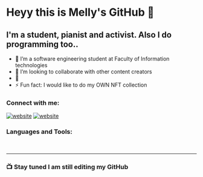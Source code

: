 # Heyy this is Melly's GitHub 👋 

## I'm a student, pianist and activist. Also I do programming too..

- 🌱 I’m a software engineering student at Faculty of Information technologies
- 👯 I’m looking to collaborate with other content creators
- 🥅 
- ⚡ Fun fact: I would like to do my OWN NFT collection 

### Connect with me:

[![website](./img/linkedin-light.svg)](https://ba.linkedin.com/in/melissa-memic#gh-light-mode-only)
[![website](./img/linkedin-dark.svg)](https://ba.linkedin.com/in/melissa-memic#gh-dark-mode-only)
&nbsp;&nbsp;
### Languages and Tools:

<br />

---

### 📺 Stay tuned I am still editing my GitHub
